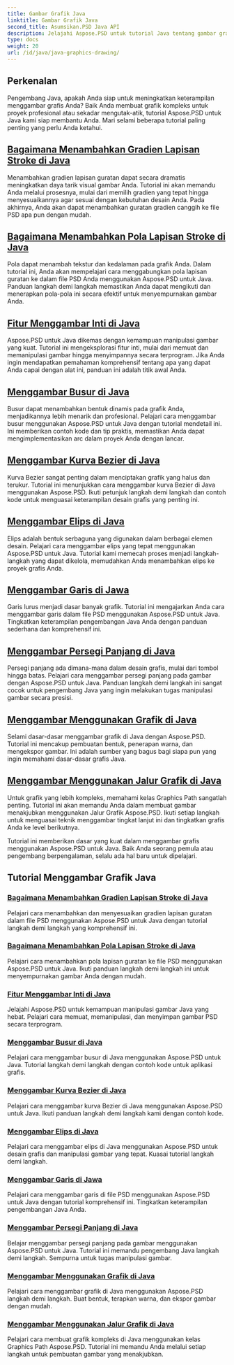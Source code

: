 ```yaml
---
title: Gambar Grafik Java
linktitle: Gambar Grafik Java
second_title: Asumsikan.PSD Java API
description: Jelajahi Aspose.PSD untuk tutorial Java tentang gambar grafis. Pelajari cara menambahkan guratan, menggambar bentuk, dan memanipulasi file PSD dengan panduan langkah demi langkah.
type: docs
weight: 20
url: /id/java/java-graphics-drawing/
---
```


## Perkenalan

Pengembang Java, apakah Anda siap untuk meningkatkan keterampilan menggambar grafis Anda? Baik Anda membuat grafik kompleks untuk proyek profesional atau sekadar mengutak-atik, tutorial Aspose.PSD untuk Java kami siap membantu Anda. Mari selami beberapa tutorial paling penting yang perlu Anda ketahui.

## [Bagaimana Menambahkan Gradien Lapisan Stroke di Java](./add-stroke-layer-gradient/)

Menambahkan gradien lapisan guratan dapat secara dramatis meningkatkan daya tarik visual gambar Anda. Tutorial ini akan memandu Anda melalui prosesnya, mulai dari memilih gradien yang tepat hingga menyesuaikannya agar sesuai dengan kebutuhan desain Anda. Pada akhirnya, Anda akan dapat menambahkan guratan gradien canggih ke file PSD apa pun dengan mudah.

## [Bagaimana Menambahkan Pola Lapisan Stroke di Java](./add-stroke-layer-pattern/)

Pola dapat menambah tekstur dan kedalaman pada grafik Anda. Dalam tutorial ini, Anda akan mempelajari cara menggabungkan pola lapisan guratan ke dalam file PSD Anda menggunakan Aspose.PSD untuk Java. Panduan langkah demi langkah memastikan Anda dapat mengikuti dan menerapkan pola-pola ini secara efektif untuk menyempurnakan gambar Anda.

## [Fitur Menggambar Inti di Java](./core-drawing-features/)

Aspose.PSD untuk Java dikemas dengan kemampuan manipulasi gambar yang kuat. Tutorial ini mengeksplorasi fitur inti, mulai dari memuat dan memanipulasi gambar hingga menyimpannya secara terprogram. Jika Anda ingin mendapatkan pemahaman komprehensif tentang apa yang dapat Anda capai dengan alat ini, panduan ini adalah titik awal Anda.

## [Menggambar Busur di Java](./drawing-arcs/)

Busur dapat menambahkan bentuk dinamis pada grafik Anda, menjadikannya lebih menarik dan profesional. Pelajari cara menggambar busur menggunakan Aspose.PSD untuk Java dengan tutorial mendetail ini. Ini memberikan contoh kode dan tip praktis, memastikan Anda dapat mengimplementasikan arc dalam proyek Anda dengan lancar.

## [Menggambar Kurva Bezier di Java](./drawing-bezier-curves/)

Kurva Bezier sangat penting dalam menciptakan grafik yang halus dan terukur. Tutorial ini menunjukkan cara menggambar kurva Bezier di Java menggunakan Aspose.PSD. Ikuti petunjuk langkah demi langkah dan contoh kode untuk menguasai keterampilan desain grafis yang penting ini.

## [Menggambar Elips di Java](./drawing-ellipses/)

Elips adalah bentuk serbaguna yang digunakan dalam berbagai elemen desain. Pelajari cara menggambar elips yang tepat menggunakan Aspose.PSD untuk Java. Tutorial kami memecah proses menjadi langkah-langkah yang dapat dikelola, memudahkan Anda menambahkan elips ke proyek grafis Anda.

## [Menggambar Garis di Jawa](./drawing-lines/)

Garis lurus menjadi dasar banyak grafik. Tutorial ini mengajarkan Anda cara menggambar garis dalam file PSD menggunakan Aspose.PSD untuk Java. Tingkatkan keterampilan pengembangan Java Anda dengan panduan sederhana dan komprehensif ini.

## [Menggambar Persegi Panjang di Java](./drawing-rectangles/)

Persegi panjang ada dimana-mana dalam desain grafis, mulai dari tombol hingga batas. Pelajari cara menggambar persegi panjang pada gambar dengan Aspose.PSD untuk Java. Panduan langkah demi langkah ini sangat cocok untuk pengembang Java yang ingin melakukan tugas manipulasi gambar secara presisi.

## [Menggambar Menggunakan Grafik di Java](./drawing-using-graphics/)

Selami dasar-dasar menggambar grafik di Java dengan Aspose.PSD. Tutorial ini mencakup pembuatan bentuk, penerapan warna, dan mengekspor gambar. Ini adalah sumber yang bagus bagi siapa pun yang ingin memahami dasar-dasar grafis Java.

## [Menggambar Menggunakan Jalur Grafik di Java](./drawing-using-graphics-path/)

Untuk grafik yang lebih kompleks, memahami kelas Graphics Path sangatlah penting. Tutorial ini akan memandu Anda dalam membuat gambar menakjubkan menggunakan Jalur Grafik Aspose.PSD. Ikuti setiap langkah untuk menguasai teknik menggambar tingkat lanjut ini dan tingkatkan grafis Anda ke level berikutnya.

Tutorial ini memberikan dasar yang kuat dalam menggambar grafis menggunakan Aspose.PSD untuk Java. Baik Anda seorang pemula atau pengembang berpengalaman, selalu ada hal baru untuk dipelajari.

## Tutorial Menggambar Grafik Java
### [Bagaimana Menambahkan Gradien Lapisan Stroke di Java](./add-stroke-layer-gradient/)
Pelajari cara menambahkan dan menyesuaikan gradien lapisan guratan dalam file PSD menggunakan Aspose.PSD untuk Java dengan tutorial langkah demi langkah yang komprehensif ini.
### [Bagaimana Menambahkan Pola Lapisan Stroke di Java](./add-stroke-layer-pattern/)
Pelajari cara menambahkan pola lapisan guratan ke file PSD menggunakan Aspose.PSD untuk Java. Ikuti panduan langkah demi langkah ini untuk menyempurnakan gambar Anda dengan mudah.
### [Fitur Menggambar Inti di Java](./core-drawing-features/)
Jelajahi Aspose.PSD untuk kemampuan manipulasi gambar Java yang hebat. Pelajari cara memuat, memanipulasi, dan menyimpan gambar PSD secara terprogram.
### [Menggambar Busur di Java](./drawing-arcs/)
Pelajari cara menggambar busur di Java menggunakan Aspose.PSD untuk Java. Tutorial langkah demi langkah dengan contoh kode untuk aplikasi grafis.
### [Menggambar Kurva Bezier di Java](./drawing-bezier-curves/)
Pelajari cara menggambar kurva Bezier di Java menggunakan Aspose.PSD untuk Java. Ikuti panduan langkah demi langkah kami dengan contoh kode.
### [Menggambar Elips di Java](./drawing-ellipses/)
Pelajari cara menggambar elips di Java menggunakan Aspose.PSD untuk desain grafis dan manipulasi gambar yang tepat. Kuasai tutorial langkah demi langkah.
### [Menggambar Garis di Jawa](./drawing-lines/)
Pelajari cara menggambar garis di file PSD menggunakan Aspose.PSD untuk Java dengan tutorial komprehensif ini. Tingkatkan keterampilan pengembangan Java Anda.
### [Menggambar Persegi Panjang di Java](./drawing-rectangles/)
Belajar menggambar persegi panjang pada gambar menggunakan Aspose.PSD untuk Java. Tutorial ini memandu pengembang Java langkah demi langkah. Sempurna untuk tugas manipulasi gambar.
### [Menggambar Menggunakan Grafik di Java](./drawing-using-graphics/)
Pelajari cara menggambar grafik di Java menggunakan Aspose.PSD langkah demi langkah. Buat bentuk, terapkan warna, dan ekspor gambar dengan mudah.
### [Menggambar Menggunakan Jalur Grafik di Java](./drawing-using-graphics-path/)
Pelajari cara membuat grafik kompleks di Java menggunakan kelas Graphics Path Aspose.PSD. Tutorial ini memandu Anda melalui setiap langkah untuk pembuatan gambar yang menakjubkan.